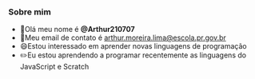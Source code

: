 ### Sobre mim

- :clap:Olá meu nome é **@Arthur210707**
- :page_with_curl:Meu email de contato é arthur.moreira.lima@escola.pr.gov.br
- :smile:Estou interessado em aprender novas linguagens de programação
- :pencil2:Eu estou aprendendo a programar recentemente as linguagens do JavaScript e Scratch
